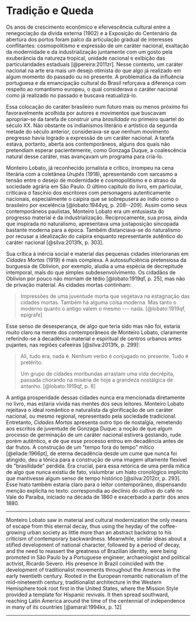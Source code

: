 Tradição e Queda
================

Os anos de crescimento econômico e efervescência cultural entre a
renegociação da dívida externa (1902) e a Exposição do Centenário da
abertura dos portos foram palco da articulação gradual de interesses
conflitantes:
cosmopolitismo e expressão de um caráter nacional, exaltação da
modernidade e da industrialização juntamente com um gosto pela
exuberância da natureza tropical, unidade nacional e exibição das
particularidades estaduais [@pereira:2011zr].
Nesse contexto, um caráter nacional na arte era mais um desejo
otimista do que algo já realizado em algum momento do passado ou no
presente.
A problemática da influência portuguesa e da emancipação cultural do
Brasil reforçava a diferença com respeito ao romantismo europeu, o
qual considerava o caráter nacional como já realizado no passado e
buscava reatualizá-lo.

Essa colocação do caráter brasileiro num futuro mais ou menos próximo
foi favoravelmente acolhida por autores e movimentos que buscavam
apropriar-se da tarefa de construir uma *brasilidade* no primeiro
quartel do século XX.
Não obstante os indianismos literário e artístico da segunda metade do
século anterior, considerava-se que nenhum movimento pregresso havia
logrado a expressão de um caráter nacional.
A tarefa estava, portanto, aberta aos contemporâneos, alguns dos quais
não pretendiam esperar pacientemente, como Gonzaga Duque, a
coalescência natural desse caráter, mas avançavam um programa para
criá-lo.

Monteiro Lobato, já reconhecido jornalista e crítico, irrompeu na cena
literária com a coletânea *Urupês* (1918), apresentando com sarcasmo a
tensão entre o desejo de modernidade e cosmopolitismo e o atraso da
sociedade agrária em São Paulo.
O último capítulo do livro, em particular, criticava o fascínio dos
escritores com personagens autenticamente nacionais, especialmente o
caipira que se sobrepusera ao índio como o brasileiro por excelência
[@lobato:1944yq, p. 208--209].
Assim como seus contemporâneos paulistas, Monteiro Lobato era um
entusiasta do progresso material e da industrialização.
Reciprocamente, sua prosa, ainda que inspirada no naturalismo,
apresentava uma justaposição sincopada bastante moderna para a época.
Também distanciava-se do naturalismo por recusar a idealização do
caipira enquanto representante autêntico do caráter nacional
[@silva:2013fk, p. 303].

Sua crítica à inércia social e material das pequenas cidades
interioranas em *Cidades Mortas* (1919) é mais complexa.
A autossuficiência pretensiosa da burguesia de Oblivion, por exemplo,
aludia a uma espécia de decrepitude intemporal, mais do que simples
subdesenvolvimento.
Os cidadãos de Oblivion por pouco não morriam de tédio
[@lobato:1919qf, p. 25], mas não de privação material.
As cidades mortas continham:

> Impressões de uma juventude morta que vegetava na estagnação das
> cidades mortas. Também há alguma coisa moderna. Mas tanto o moderno
> quanto o antigo valem o mesmo --- nada. [@lobato:1919qf, epígrafe]

Esse senso de desesperança, de algo que teria sido mas não foi,
estaria muito claro na mente dos contemporâneos de Monteiro Lobato,
claramente referindo-se à decadência material e espiritual de centros
urbanos antes pujantes, nas regiões cafeeiras [@silva:2013fk, p. 299]:

> Ali, tudo era, nada é. Nenhum verbo é conjugado no presente. Tudo é
> pretérito.
>
> Um grupo de cidades moribundas arrastam uma vida decrépita, passada
> chorando na miséria de hoje a grandeza nostálgica de antanho.
> [@lobato:1919qf, p. 8]

A antiga prosperidade dessas cidades nunca era mencionada diretamente
no livro, mas estaria vívida nas mentes dos seus leitores.
Monteiro Lobato rejeitava o ideal romântico e naturalista da
glorificação de um caráter nacional, ou mesmo regional, representado
pela sociedade tradicional.
Entretanto, *Cidades Mortas* apresenta outro tipo de nostalgia,
remetendo aos escritos de juventude de Gonzaga Duque:
a noção de que algum processo de germinação de um caráter nacional
estivera gestando, rude porém autêntico, e de que esse processo entrou
em decadência antes de dar frutos.
A construção de um "tempo fora do tempo" mítico [@eliade:1966pt], de
eterna decadência desde um cume que nunca foi atingido, deu a tônica
para a construção de uma imagem altamente flexível de "brasilidade"
perdida.
Era crucial, para essa retórica de uma perda mítica de algo que nunca
existiu de fato, vislumbrar um hiato cronológico implícito que
mantivesse algum senso de tempo histórico [@silva:2012cr, p. 293].
Esse hiato também estaria claro para o leitor contemporâneo,
dispensando menção explícita no texto:
correspondia ao declínio do cultivo do café no Vale do Paraíba,
iniciado na década de 1860 e exacerbado a partir dos anos 1880.

* * *

Monteiro Lobato saw in material and cultural modernization the only
means of escape from this eternal decay, thus using the heyday of the
coffee-growing urban society as little more than an abstract backdrop
to his criticism of contemporary backwardness. Meanwhile, similar
ideas about a stifled development of national character, followed by a
period of decay, and the need to reassert the greatness of Brazilian
identity, were being promoted in São Paulo by a Portuguese engineer,
archaeologist and political activist, Ricardo Severo. His presence in
Brazil coincided with the development of traditionalist movements
throughout the Americas in the early twentieth century. Rooted in the
European romantic nationalism of the mid-nineteenth century,
traditionalist architecture in the Western Hemisphere took root first
in the United States, where the Mission Style provided a template for
Hispanic revivals.
It then spread southward, reaching Latin America around the time of
the centennial of independence in many of its countries
[@amaral:1994kx, p. 12]

* * *
